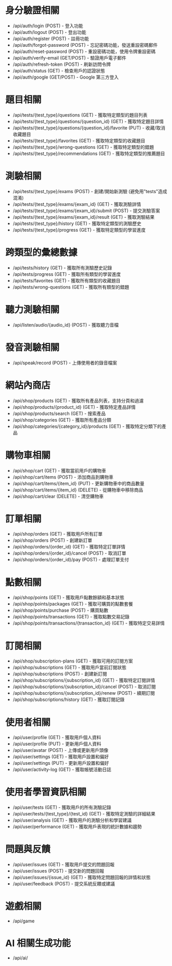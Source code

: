 # 身分驗證相關
- /api/auth/login (POST) - 登入功能
- /api/auth/logout (POST) - 登出功能
- /api/auth/register (POST) - 註冊功能
- /api/auth/forgot-password (POST) - 忘記密碼功能，發送重設密碼郵件
- /api/auth/reset-password (POST) - 重設密碼功能，使用令牌重設密碼
- /api/auth/verify-email (GET/POST) - 驗證用戶電子郵件
- /api/auth/refresh-token (POST) - 刷新訪問令牌
- /api/auth/status (GET) - 檢查用戶的認證狀態
- /api/auth/google (GET/POST) - Google 第三方登入

# 題目相關
- /api/tests/{test_type}/questions (GET) - 獲取特定類型的題目列表
- /api/tests/{test_type}/questions/{question_id} (GET) - 獲取特定題目詳情
- /api/tests/{test_type}/questions/{question_id}/favorite (PUT) - 收藏/取消收藏題目
- /api/tests/{test_type}/favorites (GET) - 獲取特定類型的收藏題目
- /api/tests/{test_type}/wrong-questions (GET) - 獲取特定類型的錯題
- /api/tests/{test_type}/recommendations (GET) - 獲取特定類型的推薦題目

# 測驗相關
- /api/tests/{test_type}/exams (POST) - 創建/開始新測驗 (避免用"tests"造成混淆)
- /api/tests/{test_type}/exams/{exam_id} (GET) - 獲取測驗詳情
- /api/tests/{test_type}/exams/{exam_id}/submit (POST) - 提交測驗答案
- /api/tests/{test_type}/exams/{exam_id}/result (GET) - 獲取測驗結果
- /api/tests/{test_type}/history (GET) - 獲取特定類型的測驗歷史
- /api/tests/{test_type}/progress (GET) - 獲取特定類型的學習進度

# 跨類型的彙總數據
- /api/tests/history (GET) - 獲取所有測驗歷史記錄
- /api/tests/progress (GET) - 獲取所有類型的學習進度
- /api/tests/favorites (GET) - 獲取所有類型的收藏題目
- /api/tests/wrong-questions (GET) - 獲取所有類型的錯題

# 聽力測驗相關
- /api/listen/audio/{audio_id} (POST) - 獲取聽力音檔

# 發音測驗相關
- /api/speak/record (POST) - 上傳使用者的錄音檔案

# 網站內商店
- /api/shop/products (GET) - 獲取所有產品列表，支持分頁和過濾
- /api/shop/products/{product_id} (GET) - 獲取特定產品詳情
- /api/shop/products/search (GET) - 搜索產品
- /api/shop/categories (GET) - 獲取所有產品分類
- /api/shop/categories/{category_id}/products (GET) - 獲取特定分類下的產品

# 購物車相關
- /api/shop/cart (GET) - 獲取當前用戶的購物車
- /api/shop/cart/items (POST) - 添加商品到購物車
- /api/shop/cart/items/{item_id} (PUT) - 更新購物車中的商品數量
- /api/shop/cart/items/{item_id} (DELETE) - 從購物車中移除商品
- /api/shop/cart/clear (DELETE) - 清空購物車

# 訂單相關
- /api/shop/orders (GET) - 獲取用戶所有訂單
- /api/shop/orders (POST) - 創建新訂單
- /api/shop/orders/{order_id} (GET) - 獲取特定訂單詳情
- /api/shop/orders/{order_id}/cancel (POST) - 取消訂單
- /api/shop/orders/{order_id}/pay (POST) - 處理訂單支付

# 點數相關
- /api/shop/points (GET) - 獲取用戶點數餘額和基本狀態
- /api/shop/points/packages (GET) - 獲取可購買的點數套餐
- /api/shop/points/purchase (POST) - 購買點數
- /api/shop/points/transactions (GET) - 獲取點數交易記錄
- /api/shop/points/transactions/{transaction_id} (GET) - 獲取特定交易詳情

# 訂閱相關
- /api/shop/subscription-plans (GET) - 獲取可用的訂閱方案
- /api/shop/subscriptions (GET) - 獲取用戶當前訂閱狀態
- /api/shop/subscriptions (POST) - 創建新訂閱
- /api/shop/subscriptions/{subscription_id} (GET) - 獲取特定訂閱詳情
- /api/shop/subscriptions/{subscription_id}/cancel (POST) - 取消訂閱
- /api/shop/subscriptions/{subscription_id}/renew (POST) - 續期訂閱
- /api/shop/subscriptions/history (GET) - 獲取訂閱記錄

# 使用者相關
- /api/user/profile (GET) - 獲取用戶個人資料
- /api/user/profile (PUT) - 更新用戶個人資料
- /api/user/avatar (POST) - 上傳或更新用戶頭像
- /api/user/settings (GET) - 獲取用戶設置和偏好
- /api/user/settings (PUT) - 更新用戶設置和偏好
- /api/user/activity-log (GET) - 獲取帳號活動日誌

# 使用者學習資訊相關
- /api/user/tests (GET) - 獲取用戶的所有測驗記錄
- /api/user/tests/{test_type}/{test_id} (GET) - 獲取特定測驗的詳細結果
- /api/user/analysis (GET) - 獲取用戶的測驗分析和學習建議
- /api/user/performance (GET) - 獲取用戶表現的統計數據和趨勢

# 問題與反饋
- /api/user/issues (GET) - 獲取用戶提交的問題回報
- /api/user/issues (POST) - 提交新的問題回報
- /api/user/issues/{issue_id} (GET) - 獲取特定問題回報的詳情和狀態
- /api/user/feedback (POST) - 提交系統反饋或建議

# 遊戲相關
- /api/game

# AI 相關生成功能
- /api/ai/ 